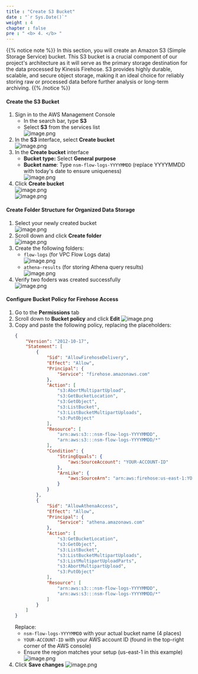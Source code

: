 ```yaml
---
title : "Create S3 Bucket"
date : "`r Sys.Date()`"
weight : 4
chapter : false
pre : " <b> 4. </b> "
---
```


{{% notice note %}}
In this section, you will create an Amazon S3 (Simple Storage Service) bucket. This S3 bucket is a crucial component of our project's architecture as it will serve as the primary storage destination for the data processed by Kinesis Firehose. S3 provides highly durable, scalable, and secure object storage, making it an ideal choice for reliably storing raw or processed data before further analysis or long-term archiving.
{{% /notice %}}

#### Create the S3 Bucket
1. Sign in to the AWS Management Console
    - In the search bar, type **S3**
    - Select **S3** from the services list    
    ![image.png](image.png)    
2. In the **S3** interface, select **Create bucket**    
    ![image.png](image%201.png)    
3. In the **Create bucket** interface
    - **Bucket type:** Select **General purpose**
    - **Bucket name**: Type `nsm-flow-logs-YYYYMMDD` (replace YYYYMMDD with today's date to ensure uniqueness)    
    ![image.png](image%202.png)    
4. Click **Create bucket**   
    ![image.png](image%203.png)    
    ![image.png](image%204.png)  
#### Create Folder Structure for Organized Data Storage
1. Select your newly created bucket    
    ![image.png](image%205.png)    
2. Scroll down and click **Create folder**   
    ![image.png](image%206.png)    
3. Create the following folders:
    - `flow-logs` (for VPC Flow Logs data)       
        ![image.png](image%207.png)        
    - `athena-results` (for storing Athena query results)        
        ![image.png](image%208.png)        
4. Verify two foders was created successfully    
    ![image.png](image%209.png)  
#### Configure Bucket Policy for Firehose Access
1. Go to the **Permissions** tab
2. Scroll down to **Bucket policy** and click **Edit**
    ![image.png](image%2010.png)    
3. Copy and paste the following policy, replacing the placeholders:    
    ```json
    {
        "Version": "2012-10-17",
        "Statement": [
            {
                "Sid": "AllowFirehoseDelivery",
                "Effect": "Allow",
                "Principal": {
                    "Service": "firehose.amazonaws.com"
                },
                "Action": [
                    "s3:AbortMultipartUpload",
                    "s3:GetBucketLocation",
                    "s3:GetObject",
                    "s3:ListBucket",
                    "s3:ListBucketMultipartUploads",
                    "s3:PutObject"
                ],
                "Resource": [
                    "arn:aws:s3:::nsm-flow-logs-YYYYMMDD",
                    "arn:aws:s3:::nsm-flow-logs-YYYYMMDD/*"
                ],
                "Condition": {
                    "StringEquals": {
                        "aws:SourceAccount": "YOUR-ACCOUNT-ID"
                    },
                    "ArnLike": {
                        "aws:SourceArn": "arn:aws:firehose:us-east-1:YOUR-ACCOUNT-ID:deliverystream/*"
                    }
                }
            },
            {
                "Sid": "AllowAthenaAccess",
                "Effect": "Allow",
                "Principal": {
                    "Service": "athena.amazonaws.com"
                },
                "Action": [
                    "s3:GetBucketLocation",
                    "s3:GetObject",
                    "s3:ListBucket",
                    "s3:ListBucketMultipartUploads",
                    "s3:ListMultipartUploadParts",
                    "s3:AbortMultipartUpload",
                    "s3:PutObject"
                ],
                "Resource": [
                    "arn:aws:s3:::nsm-flow-logs-YYYYMMDD",
                    "arn:aws:s3:::nsm-flow-logs-YYYYMMDD/*"
                ]
            }
        ]
    }
    ```    
    Replace:    
    - `nsm-flow-logs-YYYYMMDD` with your actual bucket name (4 places)
    - `YOUR-ACCOUNT-ID` with your AWS account ID (found in the top-right corner of the AWS console)
    - Ensure the region matches your setup (us-east-1 in this example)    
    ![image.png](image%2011.png)    
4. Click **Save changes** 
    ![image.png](image%2012.png)